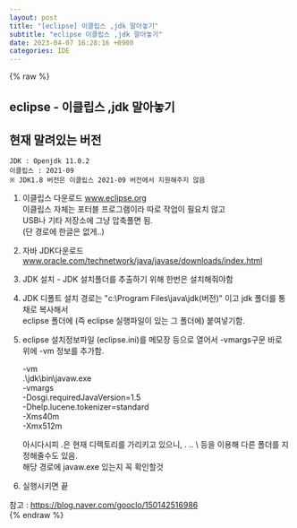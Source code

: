 ```yaml
---  
layout: post  
title: "[eclipse] 이클립스 ,jdk 말아놓기"  
subtitle: "eclipse 이클립스 ,jdk 말아놓기"  
date: 2023-04-07 16:28:16 +0900  
categories: IDE  
---  
```

{% raw %}  
## eclipse - 이클립스 ,jdk 말아놓기  
  
## 현재 말려있는 버전  
	JDK : Openjdk 11.0.2  
	이클립스 : 2021-09  
	※ JDK1.8 버전은 이클립스 2021-09 버전에서 지원해주지 않음  
  
1. 이클립스 다운로드 www.eclipse.org  
	이클립스 자체는 포터블 프로그램이라 따로 작업이 필요치 않고  
	USB나 기타 저장소에 그냥 압축풀면 됨.  
	(단 경로에 한글은 없게..)  
  
2. 자바 JDK다운로드 www.oracle.com/technetwork/java/javase/downloads/index.html  
  
3. JDK 설치 - JDK 설치폴더를 추출하기 위해 한번은 설치해줘야함  
  
4. JDK 디폴트 설치 경로는 "c:\Program Files\java\jdk(버전)" 이고 jdk 폴더를 통채로 복사해서  
	eclipse 폴더에 (즉 eclipse 실행파일이 있는 그 폴더에) 붙여넣기함.  
  
5. eclipse 설치정보파일 (eclipse.ini)를 메모장 등으로 열어서 -vmargs구문 바로 위에 -vm 정보를 추가함.  
  
	-vm  
	.\jdk\bin\javaw.exe  
	-vmargs  
	-Dosgi.requiredJavaVersion=1.5  
	-Dhelp.lucene.tokenizer=standard  
	-Xms40m  
	-Xmx512m  
  
	아시다시피 .은 현재 디렉토리를 가리키고 있으니, . .. \ 등을 이용해 다른 폴더를 지정해줄수도 있음.  
	해당 경로에 javaw.exe 있는지 꼭 확인할것  
  
6. 실행시키면 끝  
  
참고 : https://blog.naver.com/gooclo/150142516986  
{% endraw %}